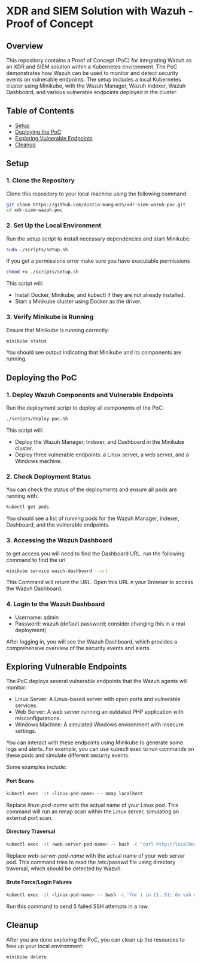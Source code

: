 # XDR and SIEM Solution with Wazuh - Proof of Concept

## Overview

This repository contains a Proof of Concept (PoC) for integrating Wazuh as an XDR and SIEM solution within a Kubernetes environment. The PoC demonstrates how Wazuh can be used to monitor and detect security events on vulnerable endpoints. The setup includes a local Kubernetes cluster using Minikube, with the Wazuh Manager, Wazuh Indexer, Wazuh Dashboard, and various vulnerable endpoints deployed in the cluster.

## Table of Contents

- [Setup](#setup)
- [Deploying the PoC](#deploying-the-poc)
- [Exploring Vulnerable Endpoints](#exploring-vulnerable-endpoints)
- [Cleanup](#cleanup)

## Setup

### 1. Clone the Repository

Clone this repository to your local machine using the following command:

```bash
git clone https://github.com/austin-mangum15/xdr-siem-wazuh-poc.git
cd xdr-siem-wazuh-poc
```

### 2. Set Up the Local Environment

Run the setup script to install necessary dependencies and start Minikube:

```bash
sudo ./scripts/setup.sh
```

If you get a permissions error make sure you have executable permissions
```bash
chmod +x ./scripts/setup.sh
```

This script will:
- Install Docker, Minikube, and kubectl if they are not already installed.
- Start a Minikube cluster using Docker as the driver.

### 3. Verify Minikube is Running

Ensure that Minikube is running correctly:

```bash
minikube status
```
You should see output indicating that Minikube and its components are running.

## Deploying the PoC

### 1. Deploy Wazuh Components and Vulnerable Endpoints

Run the deployment script to deploy all components of the PoC:

```bash
./scripts/deploy-poc.sh
```

This script will:
- Deploy the Wazuh Manager, Indexer, and Dashboard in the Minikube cluster.
- Deploy three vulnerable endpoints: a Linux server, a web server, and a Windows machine.

### 2. Check Deployment Status

You can check the status of the deployments and ensure all pods are running with:

```bash
kubectl get pods
```

You should see a list of running pods for the Wazuh Manager, Indexer, Dashboard, and the vulnerable endpoints.

### 3. Accessing the Wazuh Dashboard

to get access you will need to find the Dashboard URL. run the following command to find the url 

```bash 
minikube service wazuh-dashboard --url
```

This Command will return the URL. Open this URL n your Browser to access the Wazuh Dashboard.

### 4. Login to the Wazuh Dashboard

- Username: admin
- Password: wazuh (default password; consider changing this in a real deployment)

After logging in, you will see the Wazuh Dashboard, which provides a comprehensive overview of the security events and alerts.

## Exploring Vulnerable Endpoints

The PoC deploys several vulnerable endpoints that the Wazuh agents will monitor:

- Linux Server: A Linux-based server with open ports and vulnerable services.
- Web Server: A web server running an outdated PHP application with misconfigurations.
- Windows Machine: A simulated Windows environment with insecure settings.

You can interact with these endpoints using Minikube to generate some logs and alerts. For example, you can use kubectl exec to run commands on these pods and simulate different security events.

Some examples include:

#### Port Scans
```bash
kubectl exec -it <linux-pod-name> -- nmap localhost
```
Replace *linux-pod-name* with the actual name of your Linux pod. This command will run an nmap scan within the Linux server, simulating an external port scan.

#### Directory Traversal
```bash
kubectl exec -it <web-server-pod-name> -- bash -c "curl http://localhost/../../../../etc/passwd"
```
Replace *web-server-pod-name* with the actual name of your web server pod. This command tries to read the /etc/passwd file using directory traversal, which should be detected by Wazuh.

#### Brute Force/Login Falures 
```bash
kubectl exec -it <linux-pod-name> -- bash -c "for i in {1..5}; do ssh wronguser@localhost; done"
```

Run this command to send 5 failed SSH attempts in a row. 


## Cleanup

After you are done exploring the PoC, you can clean up the resources to free up your local environment:

```bash
minikube delete
```